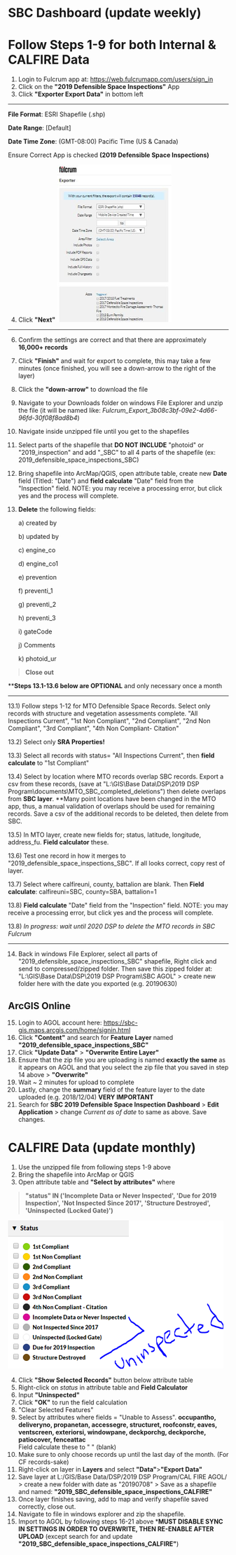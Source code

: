 # SBC Dashboard (update weekly)
# Follow Steps 1-9 for both Internal & CALFIRE Data

1) Login to Fulcrum app at: https://web.fulcrumapp.com/users/sign_in
2) Click on the __"2019 Defensible Space Inspections"__ App
3) Click __"Exporter Export Data"__ in bottom left

___

__File Format__: ESRI Shapefile (.shp)

__Date Range__: [Default]

__Date Time Zone__: (GMT-08:00) Pacific Time (US & Canada)

Ensure Correct App is checked __(2019 Defensible Space Inspections)__

4) Click __"Next"__
![alt text](https://github.com/sbcfiregis/photos/blob/master/fulcrum_screenshot.JPG?raw=true)

---

6) Confirm the settings are correct and that there are approximately __16,000+ records__
7) Click __"Finish"__ and wait for export to complete, this may take a few minutes (once finished, you will see a down-arrow to the right of the layer)
8) Click the __"down-arrow"__ to download the file
9) Navigate to your Downloads folder on windows File Explorer and unzip the file (it will be named like: *Fulcrum_Export_3b08c3bf-09e2-4d66-96fd-30f08f8ad8b4*)
10) Navigate inside unzipped file until you get to the shapefiles
11) Select parts of the shapefile that __DO NOT INCLUDE__ "photoid" or "2019_inspection" and add "_SBC" to all 4 parts of the shapefile
(ex: 2019_defensible_space_inspections_SBC)
12) Bring shapefile into ArcMap/QGIS, open attribute table, create new __Date__ field (Titled: "Date") and __field calculate__ "Date" field from the "Inspection" field.  NOTE: you may receive a processing error, but click yes and the process will complete.  
13) __Delete__ the following fields:

    a) created by

    b) updated by 
    
    c) engine_co 
    
    d) engine_co1 

    e) prevention 
    
    f) preventi_1 
    
    g) preventi_2 
    
    h) preventi_3 
    
    i) gateCode 
    
    j) Comments
    
    k) photoid_ur  
    
> __Close out__ 

**__Steps 13.1-13.6 below are OPTIONAL__ and only necessary once a month
____________________________________________________________________________
13.1) Follow steps 1-12 for MTO Defensible Space Records.  Select only records with structure and vegetation assessments complete.
    "All Inspections Current", "1st Non Compliant", "2nd Compliant", "2nd Non Compliant", "3rd Compliant", "4th Non Compliant-      Citation"
    
13.2) Select only __SRA Properties!__
    
13.3) Select all records with status= "All Inspections Current", then __field calculate__ to "1st Compliant"
    
13.4) Select by location where MTO records overlap SBC records.  Export a csv from these records, (save at "L:\GIS\Base Data\DSP\2019 DSP Program\documents\MTO_SBC_completed_deletions") then delete overlaps from __SBC layer__.  **Many point locations have been changed in the MTO app, thus, a manual validation of overlaps should be used for remaining records.  Save a csv of the additional records to be deleted, then delete from SBC.

13.5) In MTO layer, create new fields for; status, latitude, longitude, address_fu.  __Field calculator__ these.

13.6) Test one record in how it merges to "2019_defensible_space_inspections_SBC".  If all looks correct, copy rest of layer.

13.7) Select where calfireuni, county, battalion are blank.  Then __Field calculate__: calfireuni=SBC, county=SBA, battalion=1

13.8) __Field calculate__ "Date" field from the "Inspection" field.  NOTE: you may receive a processing error, but click yes and the process will complete.

13.8) *In progress: wait until 2020 DSP to delete the MTO records in SBC Fulcrum*
_____________________________________________________________________________
14) Back in windows File Explorer, select all parts of "2019_defensible_space_inspections_SBC" shapefile, Right click and send to compressed/zipped folder.  Then save this zipped folder at: "L:\GIS\Base Data\DSP\2019 DSP Program\SBC AGOL" > create new folder here with the date you exported (e.g. 20190630)
## ArcGIS Online
15) Login to AGOL account here: https://sbc-gis.maps.arcgis.com/home/signin.html
16) Click __"Content"__ and search for __Feature Layer__ named __"2019_defensible_space_inspections_SBC"__
17) Click __"Update Data"__ > __"Overwrite Entire Layer"__
18) Ensure that the zip file you are uploading is named __exactly the same__ as it appears on AGOL and that you select the zip file that you saved in step 14 above > __"Overwrite"__
19) Wait ~ 2 minutes for upload to complete
20) Lastly, change the __summary__ field of the feature layer to the date uploaded (e.g. 2018/12/04) __VERY IMPORTANT__
21) Search for __SBC 2019 Defensible Space Inspection Dashboard__ > __Edit Application__ > change _Current as of date_ to same as above.  Save changes.

# CALFIRE Data (update monthly)
1) Use the unzipped file from following steps 1-9 above
2) Bring the shapefile into ArcMap or QGIS
3) Open attribute table and  __"Select by attributes"__ where
> __"status" IN ('Incomplete Data or Never Inspected', 'Due for 2019 Inspection', 'Not Inspected Since 2017', 'Structure Destroyed', 'Uninspected (Locked Gate)')__

![alt text](https://github.com/sbcfiregis/photos/blob/master/2019_Fulcrum_DSP_Status_screenshot.PNG?raw=true)

4) Click __"Show Selected Records"__ button below attribute table
5) Right-click on _status_ in attribute table and __Field Calculator__
6) Input __"Uninspected"__
7) Click __"OK"__ to run the field calculation
8) "Clear Selected Features"
9) Select by attributes where fields = "Unable to Assess". __occupantho, deliveryno, propanetan, accessegre, structuret, roofconstr, eaves, ventscreen, exteriorsi, windowpane, deckporchg, deckporche, patiocover, fenceattac__     
Field calculate these to " " (blank)
10) Make sure to only choose records up until the last day of the month.  (For CF records-sake)
11) Right-click on layer in __Layers__ and select __"Data"__>__"Export Data"__
12) Save layer at L:/GIS/Base Data/DSP/2019 DSP Program/CAL FIRE AGOL/ > create a new folder with date as "20190708" > Save as a shapefile and named: __"2019_SBC_defensible_space_inspections_CALFIRE"__
13) Once layer finishes saving, add to map and verify shapefile saved correctly, close out.  
14) Navigate to file in windows explorer and zip the shapefile.
15) Import to AGOL by following steps 16-21 above ***MUST DISABLE SYNC IN SETTINGS IN ORDER TO OVERWRITE, THEN RE-ENABLE AFTER UPLOAD**
(except search for and update __"2019_SBC_defensible_space_inspections_CALFIRE"__)
